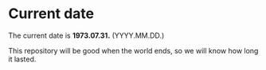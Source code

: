 # Current date

The current date is **1973.07.31.** (YYYY.MM.DD.)

This repository will be good when the world ends, so we will know how long it lasted.
